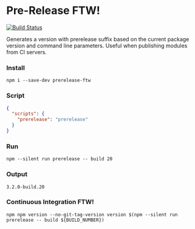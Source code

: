 # Pre-Release FTW!
[![Build Status](https://img.shields.io/travis/guidesmiths/prerelease-ftw/master.svg)](https://travis-ci.org/guidesmiths/prerelease-ftw)

Generates a version with prerelease suffix based on the current package version and command line parameters. Useful when publishing modules from CI servers.

### Install
```
npm i --save-dev prerelease-ftw
```
### Script
```json
{
  "scripts": {
    "prerelease": "prerelease"
  }
}
```
### Run
```
npm --silent run prerelease -- build 20
```
### Output
```
3.2.0-build.20
```
### Continuous Integration FTW!
```
npm npm version --no-git-tag-version version $(npm --silent run prerelease -- build ${BUILD_NUMBER})
```
